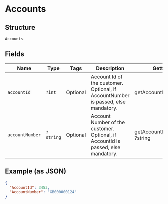 
# Accounts

## Structure

`Accounts`

## Fields

| Name | Type | Tags | Description | Getter | Setter |
|  --- | --- | --- | --- | --- | --- |
| `accountId` | `?int` | Optional | Account Id of the customer.<br>Optional, if AccountNumber is passed, else mandatory. | getAccountId(): ?int | setAccountId(?int accountId): void |
| `accountNumber` | `?string` | Optional | Account Number of the customer.<br>Optional, if AccountId is passed, else mandatory. | getAccountNumber(): ?string | setAccountNumber(?string accountNumber): void |

## Example (as JSON)

```json
{
  "AccountId": 3453,
  "AccountNumber": "GB000000124"
}
```

